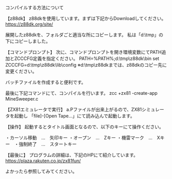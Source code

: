 コンパイルする方法について

【z88dk】 z88dkを使用しています。まずは下記からDownloadしてください。 https://z88dk.org/site/

展開したz88dkを、フォルダごと適当な所にコピーします。 私は「d:\tmp」の下にコピーしました。

【コマンドプロンプト】 次に、コマンドプロンプトを開き環境変数にてPATH追加とZCCCFG定義を指定ください。 PATH=%PATH%;d:\tmp\z88dk\bin set ZCCCFG=d:\tmp\z88dk\lib\config ※d:\tmp\z88dkまでは、z88dkのコピー先に変更ください。

バッチファイルを作成すると便利です。

最後に下記コマンドにて、コンパイルを行います。 zcc +zx81 -create-app MineSweeper.c

【ZX81エミュレータで実行】 a.Pファイルが出来上がるので、ZX81シミュレータを起動し 「file]-[Open Tape...」にて読み込んで起動します。

【操作】 起動するとタイトル画面となるので、以下のキーにて操作ください。

・カーソル移動　…　矢印キー ・オープン　…　Zキー ・機雷マーク　…　Xキー　・強制終了　…　スタートキー

【最後に】 プログラムの詳細は、下記のHPにて紹介しています。 https://plaza.rakuten.co.jp/zx81fun/

よかったら参照してみてください。